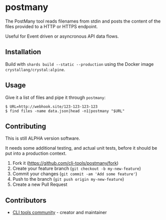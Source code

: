 # postmany

The PostMany tool reads filenames from stdin and posts the content of
the files provided to a HTTP or HTTPS endpoint.

Useful for Event driven or asyncronous API data flows.

## Installation

Build with `shards build --static --production` using
the Docker image `crystallang/crystal:alpine`.

## Usage

Give it a list of files and pipe it through `postmany`:

```
$ URL=http://webhook.site/123-123-123-123
$ find files -name data.json|head -n1|postmany "$URL"
```

## Contributing

This is still ALPHA version software.

It needs some additional testing, and actual unit tests,
before it should be put into a production context.

1. Fork it (<https://github.com/cli-tools/postmany/fork>)
2. Create your feature branch (`git checkout -b my-new-feature`)
3. Commit your changes (`git commit -am 'Add some feature'`)
4. Push to the branch (`git push origin my-new-feature`)
5. Create a new Pull Request

## Contributors

- [CLI tools community](https://github.com/cli-tools) - creator and maintainer
